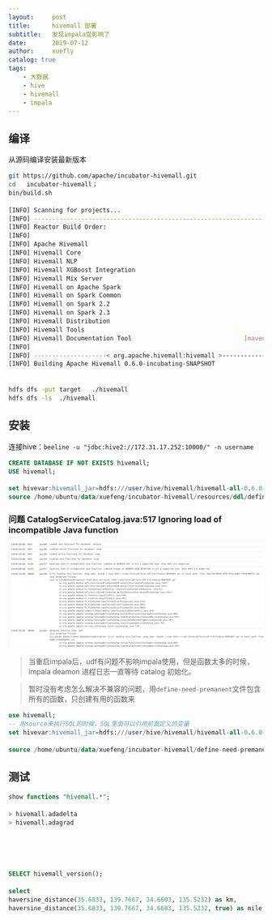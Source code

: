 ```yaml
---
layout:     post
title:      hivemall 部署
subtitle:   发现impala受影响了
date:       2019-07-12
author:     xuefly
catalog: true
tags:
    - 大数据
    - hive
    - hivemall
    - impala
---
```


## 编译
从源码编译安装最新版本
``` sh
git https://github.com/apache/incubator-hivemall.git
cd   incubator-hivemall；
bin/build.sh

[INFO] Scanning for projects...
[INFO] ------------------------------------------------------------------------
[INFO] Reactor Build Order:
[INFO]
[INFO] Apache Hivemall                                                    [pom]
[INFO] Hivemall Core                                                      [jar]
[INFO] Hivemall NLP                                                       [jar]
[INFO] Hivemall XGBoost Integration                                       [jar]
[INFO] Hivemall Mix Server                                                [jar]
[INFO] Hivemall on Apache Spark                                           [pom]
[INFO] Hivemall on Spark Common                                           [jar]
[INFO] Hivemall on Spark 2.2                                              [jar]
[INFO] Hivemall on Spark 2.3                                              [jar]
[INFO] Hivemall Distribution                                              [jar]
[INFO] Hivemall Tools                                                     [pom]
[INFO] Hivemall Documentation Tool                               [maven-plugin]
[INFO]
[INFO] --------------------< org.apache.hivemall:hivemall >--------------------
[INFO] Building Apache Hivemall 0.6.0-incubating-SNAPSHOT                [1/12]


hdfs dfs -put target   ./hivemall
hdfs dfs -ls  ./hivemall
```

##  安装
连接hive：`beeline -u "jdbc:hive2://172.31.17.252:10000/" -n username`

``` sql
CREATE DATABASE IF NOT EXISTS hivemall;
USE hivemall;

set hivevar:hivemall_jar=hdfs:///user/hive/hivemall/hivemall-all-0.6.0-incubating-SNAPSHOT.jar
source /home/ubuntu/data/xuefeng/incubator-hivemall/resources/ddl/define-all-as-permanent.hive

```


### 问题 CatalogServiceCatalog.java:517 Ignoring load of incompatible Java function


![CatalogServiceCatalog.java:517 Ignoring load of incompatible Java function](https://raw.githubusercontent.com/silvermissile/silvermissile.github.io/master/img/post/2019-07-12-Gpzcax.png)
>当重启impala后，udf有问题不影响impala使用，但是函数太多的时候，impala deamon 进程日志一直等待 catalog 初始化。

> 暂时没有考虑怎么解决不兼容的问题，用`define-need-premanent`文件包含所有的函数，只创建有用的函数来

``` sql
use hivemall;
-- 用source来执行SQL的时候，SQL里面可以引用前面定义的变量
set hivevar:hivemall_jar=hdfs:///user/hive/hivemall/hivemall-all-0.6.0-incubating-SNAPSHOT.jar;

source /home/ubuntu/data/xuefeng/incubator-hivemall/define-need-premanent.hive;
```


## 测试
``` sql
show functions "hivemall.*";

> hivemall.adadelta
> hivemall.adagrad





SELECT hivemall_version();

select
haversine_distance(35.6833, 139.7667, 34.6603, 135.5232) as km,
haversine_distance(35.6833, 139.7667, 34.6603, 135.5232, true) as mile;
```
